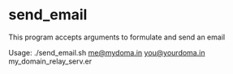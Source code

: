# send_email
This program accepts arguments to formulate and send an email

Usage:
  ./send_email.sh me@mydoma.in you@yourdoma.in my_domain_relay_serv.er
